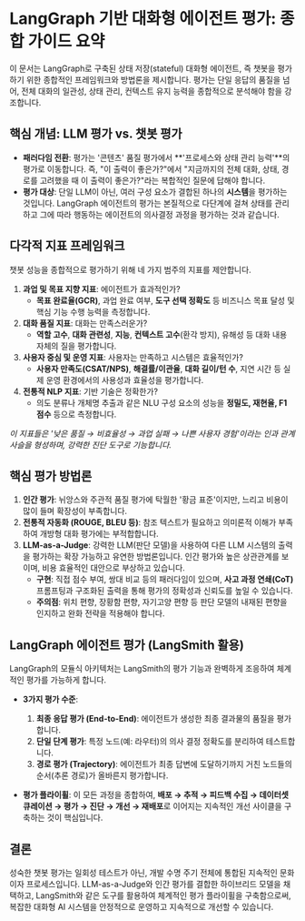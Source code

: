 # LangGraph 기반 대화형 에이전트 평가: 종합 가이드 요약

이 문서는 LangGraph로 구축된 상태 저장(stateful) 대화형 에이전트, 즉 챗봇을 평가하기 위한 종합적인 프레임워크와 방법론을 제시합니다. 평가는 단일 응답의 품질을 넘어, 전체 대화의 일관성, 상태 관리, 컨텍스트 유지 능력을 종합적으로 분석해야 함을 강조합니다.

## 핵심 개념: LLM 평가 vs. 챗봇 평가

-   **패러다임 전환**: 평가는 '콘텐츠' 품질 평가에서 **'프로세스와 상태 관리 능력'**의 평가로 이동합니다. 즉, "이 출력이 좋은가?"에서 "지금까지의 전체 대화, 상태, 경로를 고려했을 때 이 출력이 좋은가?"라는 복합적인 질문에 답해야 합니다.
-   **평가 대상**: 단일 LLM이 아닌, 여러 구성 요소가 결합된 하나의 **시스템**을 평가하는 것입니다. LangGraph 에이전트의 평가는 본질적으로 다단계에 걸쳐 상태를 관리하고 그에 따라 행동하는 에이전트의 의사결정 과정을 평가하는 것과 같습니다.

## 다각적 지표 프레임워크

챗봇 성능을 종합적으로 평가하기 위해 네 가지 범주의 지표를 제안합니다.

1.  **과업 및 목표 지향 지표**: 에이전트가 효과적인가?
    -   **목표 완료율(GCR)**, 과업 완료 여부, **도구 선택 정확도** 등 비즈니스 목표 달성 및 핵심 기능 수행 능력을 측정합니다.
2.  **대화 품질 지표**: 대화는 만족스러운가?
    -   **역할 고수**, **대화 관련성**, **지능**, **컨텍스트 고수**(환각 방지), 유해성 등 대화 내용 자체의 질을 평가합니다.
3.  **사용자 중심 및 운영 지표**: 사용자는 만족하고 시스템은 효율적인가?
    -   **사용자 만족도(CSAT/NPS)**, **해결률/이관율**, **대화 길이/턴 수**, 지연 시간 등 실제 운영 환경에서의 사용성과 효율성을 평가합니다.
4.  **전통적 NLP 지표**: 기반 기술은 정확한가?
    -   의도 분류나 개체명 추출과 같은 NLU 구성 요소의 성능을 **정밀도, 재현율, F1 점수** 등으로 측정합니다.

*이 지표들은 '낮은 품질 → 비효율성 → 과업 실패 → 나쁜 사용자 경험'이라는 인과 관계 사슬을 형성하며, 강력한 진단 도구로 기능합니다.*

## 핵심 평가 방법론

1.  **인간 평가**: 뉘앙스와 주관적 품질 평가에 탁월한 '황금 표준'이지만, 느리고 비용이 많이 들며 확장성이 부족합니다.
2.  **전통적 자동화 (ROUGE, BLEU 등)**: 참조 텍스트가 필요하고 의미론적 이해가 부족하여 개방형 대화 평가에는 부적합합니다.
3.  **LLM-as-a-Judge**: 강력한 LLM(판단 모델)을 사용하여 다른 LLM 시스템의 출력을 평가하는 확장 가능하고 유연한 방법론입니다. 인간 평가와 높은 상관관계를 보이며, 비용 효율적인 대안으로 부상하고 있습니다.
    -   **구현**: 직접 점수 부여, 쌍대 비교 등의 패러다임이 있으며, **사고 과정 연쇄(CoT)** 프롬프팅과 구조화된 출력을 통해 평가의 정확성과 신뢰도를 높일 수 있습니다.
    -   **주의점**: 위치 편향, 장황함 편향, 자기고양 편향 등 판단 모델의 내재된 편향을 인지하고 완화 전략을 적용해야 합니다.

## LangGraph 에이전트 평가 (LangSmith 활용)

LangGraph의 모듈식 아키텍처는 LangSmith의 평가 기능과 완벽하게 조응하여 체계적인 평가를 가능하게 합니다.

-   **3가지 평가 수준**:
    1.  **최종 응답 평가 (End-to-End)**: 에이전트가 생성한 최종 결과물의 품질을 평가합니다.
    2.  **단일 단계 평가**: 특정 노드(예: 라우터)의 의사 결정 정확도를 분리하여 테스트합니다.
    3.  **경로 평가 (Trajectory)**: 에이전트가 최종 답변에 도달하기까지 거친 노드들의 순서(추론 경로)가 올바른지 평가합니다.

-   **평가 플라이휠**: 이 모든 과정을 종합하여, **배포 → 추적 → 피드백 수집 → 데이터셋 큐레이션 → 평가 → 진단 → 개선 → 재배포**로 이어지는 지속적인 개선 사이클을 구축하는 것이 핵심입니다.

## 결론

성숙한 챗봇 평가는 일회성 테스트가 아닌, 개발 수명 주기 전체에 통합된 지속적인 문화이자 프로세스입니다. LLM-as-a-Judge와 인간 평가를 결합한 하이브리드 모델을 채택하고, LangSmith와 같은 도구를 활용하여 체계적인 평가 플라이휠을 구축함으로써, 복잡한 대화형 AI 시스템을 안정적으로 운영하고 지속적으로 개선할 수 있습니다. 